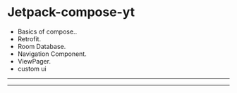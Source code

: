 # Jetpack-compose-yt

- Basics of compose..
- Retrofit.
- Room Database.
- Navigation Component.
- ViewPager.
- custom ui
----------
----------
